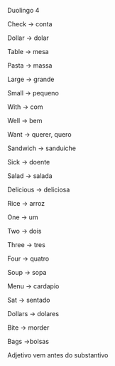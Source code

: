 <p>Duolingo 4</p><p>Check → conta</p><p>Dollar → dolar</p><p>Table → mesa</p><p>Pasta → massa</p><p>Large → grande</p><p>Small → pequeno</p><p>With → com</p><p>Well → bem</p><p>Want → querer, quero</p><p>Sandwich → sanduiche</p><p>Sick → doente</p><p>Salad → salada</p><p>Delicious → deliciosa</p><p>Rice → arroz</p><p>One → um</p><p>Two → dois</p><p>Three → tres</p><p>Four → quatro</p><p>Soup → sopa</p><p>Menu → cardapio</p><p>Sat → sentado</p><p>Dollars → dolares</p><p>Bite → morder</p><p>Bags →bolsas</p><p>Adjetivo vem antes do substantivo</p>